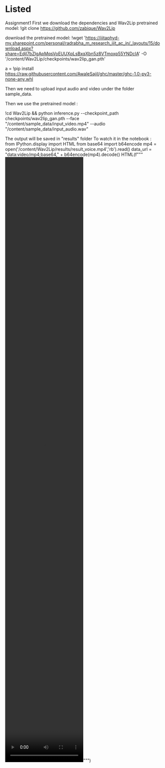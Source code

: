 # Listed
Assignment1
First we download the dependencies and Wav2Lip pretrained model:
!git clone https://github.com/zabique/Wav2Lip

download the pretrained model:
!wget 'https://iiitaphyd-my.sharepoint.com/personal/radrabha_m_research_iiit_ac_in/_layouts/15/download.aspx?share=EdjI7bZlgApMqsVoEUUXpLsBxqXbn5z8VTmoxp55YNDcIA' -O '/content/Wav2Lip/checkpoints/wav2lip_gan.pth'

a = !pip install https://raw.githubusercontent.com/AwaleSajil/ghc/master/ghc-1.0-py3-none-any.whl

Then we need to upload input audio and video under the folder sample_data.

Then we use the pretrained model :

!cd Wav2Lip && python inference.py --checkpoint_path checkpoints/wav2lip_gan.pth --face "/content/sample_data/input_video.mp4" --audio "/content/sample_data/input_audio.wav"

The output will be saved in "results" folder
To watch it in the notebook :
from IPython.display import HTML
from base64 import b64encode
mp4 = open('/content/Wav2Lip/results/result_voice.mp4','rb').read()
data_url = "data:video/mp4;base64," + b64encode(mp4).decode()
HTML(f"""
<video width="50%" height="50%" controls>
      <source src="{data_url}" type="video/mp4">
</video>""")
